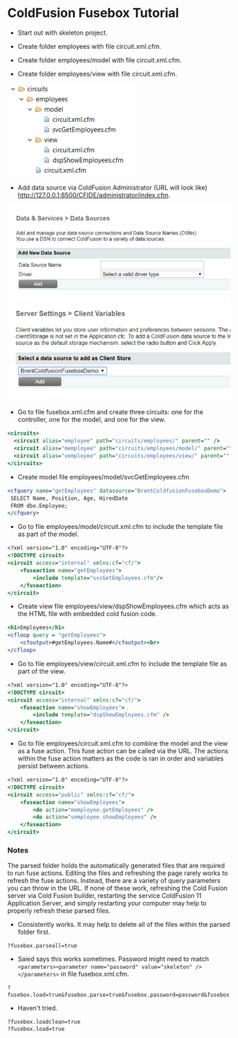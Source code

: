# ColdFusion Fusebox Tutorial

* Start out with skeleton project.

* Create folder employees with file circuit.xml.cfm.

* Create folder employees/model with file circuit.xml.cfm.

* Create folder employees/view with file circuit.xml.cfm.

![Directory Image](/readme/directory_image.PNG?raw=true)

* Add data source via ColdFusion Administrator (URL will look like) http://127.0.0.1:8500/CFIDE/administrator/index.cfm.

![Data Source Image](/readme/data_source_image.PNG?raw=true)
![Client Variable Image](/readme/client_variable_image.PNG?raw=true)

* Go to file fusebox.xml.cfm and create three circuits: one for the controller, one for the model, and one for the view.

```coldfusion
<circuits>
  <circuit alias="employee" path="circuits/employees/" parent="" />
  <circuit alias="memployee" path="circuits/employees/model/" parent="" />
  <circuit alias="vemployee" path="circuits/employees/view/" parent="" />
</circuits>
```

* Create model file employees/model/svcGetEmployees.cfm

```coldfusion
<cfquery name="getEmployees" datasource="BrentColdfusionFuseboxDemo">
 SELECT Name, Position, Age, HiredDate
 FROM dbo.Employee;
</cfquery>
```

* Go to file employees/model/circuit.xml.cfm to include the template file as part of the model.

```coldfusion
<?xml version="1.0" encoding="UTF-8"?>
<!DOCTYPE circuit>
<circuit access="internal" xmlns:cf="cf/">
	<fuseaction name="getEmployees">
		<include template="svcGetEmployees.cfm"/>
	</fuseaction>
</circuit>
```

* Create view file employees/view/dspShowEmployees.cfm which acts as the HTML file with embedded cold fusion code.

```coldfusion
<h1>Employees</h1>
<cfloop query = "getEmployees">
	<cfoutput>#getEmployees.Name#</cfoutput><br>
</cfloop>
```

* Go to file employees/view/circuit.xml.cfm to include the template file as part of the view.

```coldfusion
<?xml version="1.0" encoding="UTF-8"?>
<!DOCTYPE circuit>
<circuit access="internal" xmlns:cf="cf/">
	<fuseaction name="showEmployees">
		<include template="dspShowEmployees.cfm" />
	</fuseaction>
</circuit>
```

- Go to file employees/circuit.xml.cfm to combine the model and the view as a fuse action. This fuse action can be called via the URL. The actions within the fuse action matters as the code is ran in order and variables persist between actions.

```coldfusion
<?xml version="1.0" encoding="UTF-8"?>
<!DOCTYPE circuit>
<circuit access="public" xmlns:cf="cf/">
	<fuseaction name="showEmployees">
		<do action="memployee.getEmployees" />
		<do action="vemployee.showEmployees" />
    </fuseaction>
</circuit>
```

### Notes

The parsed folder holds the automatically generated files that are required to run fuse actions. Editing the files and refreshing the page rarely works to refresh the fuse actions. Instead, there are a variety of query parameters you can throw in the URL. If none of these work, refreshing the Cold Fusion server via Cold Fusion builder, restarting the service ColdFusion 11 Application Server, and simply restarting your computer may help to properly refresh these parsed files.

* Consistently works. It may help to delete all of the files within the parsed folder first.

```
?fusebox.parseall=true
```

* Saied says this works sometimes. Password might need to match `<parameters><parameter name="password" value="skeleton" /></parameters>` in file fusebox.xml.cfm.

```
?fusebox.load=true&fusebox.parse=true&fusebox.password=password&fusebox.loadclean=true  
```

* Haven't tried.

```
?fusebox.loadclean=true
?fusebox.load=true
```
